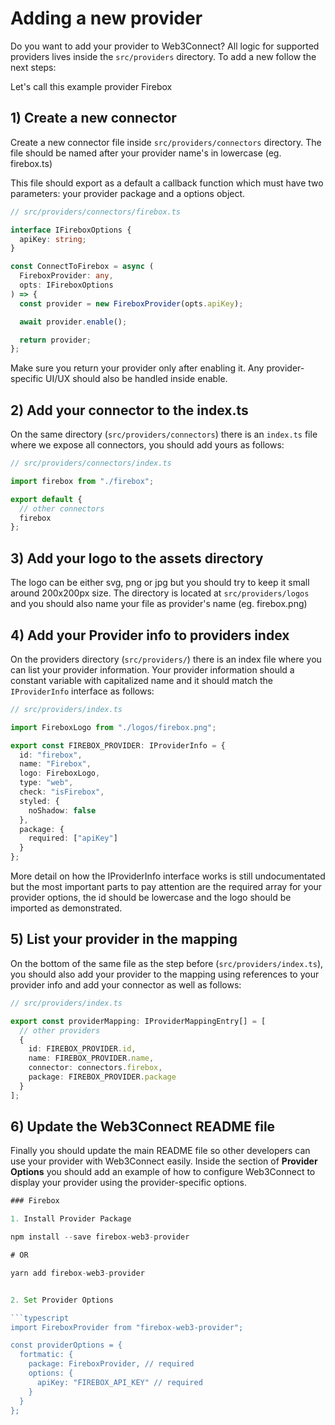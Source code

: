 # Adding a new provider

Do you want to add your provider to Web3Connect? All logic for supported providers lives inside the `src/providers` directory. To add a new follow the next steps:

Let's call this example provider Firebox

## 1) Create a new connector

Create a new connector file inside `src/providers/connectors` directory. The file should be named after your provider name's in lowercase (eg. firebox.ts)

This file should export as a default a callback function which must have two parameters: your provider package and a options object.

```typescript
// src/providers/connectors/firebox.ts

interface IFireboxOptions {
  apiKey: string;
}

const ConnectToFirebox = async (
  FireboxProvider: any,
  opts: IFireboxOptions
) => {
  const provider = new FireboxProvider(opts.apiKey);

  await provider.enable();

  return provider;
};
```

Make sure you return your provider only after enabling it. Any provider-specific UI/UX should also be handled inside enable.

## 2) Add your connector to the index.ts

On the same directory (`src/providers/connectors`) there is an `index.ts` file where we expose all connectors, you should add yours as follows:

```typescript
// src/providers/connectors/index.ts

import firebox from "./firebox";

export default {
  // other connectors
  firebox
};
```

## 3) Add your logo to the assets directory

The logo can be either svg, png or jpg but you should try to keep it small around 200x200px size. The directory is located at `src/providers/logos` and you should also name your file as provider's name (eg. firebox.png)

## 4) Add your Provider info to providers index

On the providers directory (`src/providers/`) there is an index file where you can list your provider information. Your provider information should a constant variable with capitalized name and it should match the `IProviderInfo` interface as follows:

```typescript
// src/providers/index.ts

import FireboxLogo from "./logos/firebox.png";

export const FIREBOX_PROVIDER: IProviderInfo = {
  id: "firebox",
  name: "Firebox",
  logo: FireboxLogo,
  type: "web",
  check: "isFirebox",
  styled: {
    noShadow: false
  },
  package: {
    required: ["apiKey"]
  }
};
```

More detail on how the IProviderInfo interface works is still undocumentated but the most important parts to pay attention are the required array for your provider options, the id should be lowercase and the logo should be imported as demonstrated.

## 5) List your provider in the mapping

On the bottom of the same file as the step before (`src/providers/index.ts`), you should also add your provider to the mapping using references to your provider info and add your connector as well as follows:

```typescript
// src/providers/index.ts

export const providerMapping: IProviderMappingEntry[] = [
  // other providers
  {
    id: FIREBOX_PROVIDER.id,
    name: FIREBOX_PROVIDER.name,
    connector: connectors.firebox,
    package: FIREBOX_PROVIDER.package
  }
];
```

## 6) Update the Web3Connect README file

Finally you should update the main README file so other developers can use your provider with Web3Connect easily. Inside the section of **Provider Options** you should add an example of how to configure Web3Connect to display your provider using the provider-specific options.

```typescript
### Firebox

1. Install Provider Package

npm install --save firebox-web3-provider

# OR

yarn add firebox-web3-provider


2. Set Provider Options

```typescript
import FireboxProvider from "firebox-web3-provider";

const providerOptions = {
  fortmatic: {
    package: FireboxProvider, // required
    options: {
      apiKey: "FIREBOX_API_KEY" // required
    }
  }
};
```
